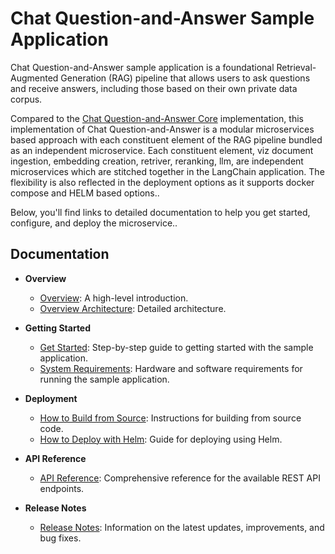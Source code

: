 # Chat Question-and-Answer Sample Application

Chat Question-and-Answer sample application is a foundational Retrieval-Augmented Generation (RAG) pipeline that allows users to ask questions and receive answers, including those based on their own private data corpus.

Compared to the [Chat Question-and-Answer Core](../chat-question-and-answer-core/) implementation, this implementation of Chat Question-and-Answer is a modular microservices based approach with each constituent element of the RAG pipeline bundled as an independent microservice. Each constituent element, viz document ingestion, embedding creation, retriver, reranking, llm, are independent microservices which are stitched together in the LangChain application. The flexibility is also reflected in the deployment options as it supports docker compose and HELM based options..

Below, you'll find links to detailed documentation to help you get started, configure, and deploy the microservice..

## Documentation

- **Overview**
  - [Overview](docs/user-guide/overview.md): A high-level introduction.
  - [Overview Architecture](docs/user-guide/overview-architecture.md): Detailed architecture.

- **Getting Started**
  - [Get Started](docs/user-guide/get-started.md): Step-by-step guide to getting started with the sample application.
  - [System Requirements](docs/user-guide/system-requirements.md): Hardware and software requirements for running the sample application.

- **Deployment**
  - [How to Build from Source](docs/user-guide/build-from-source.md): Instructions for building from source code.
  - [How to Deploy with Helm](docs/user-guide/deploy-with-helm.md): Guide for deploying using Helm.

- **API Reference**
  - [API Reference](docs/user-guide/api-reference.md): Comprehensive reference for the available REST API endpoints.

- **Release Notes**
  - [Release Notes](docs/user-guide/release-notes.md): Information on the latest updates, improvements, and bug fixes.


